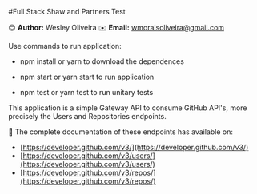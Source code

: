 #Full Stack Shaw and Partners Test 

😊 **Author:** Wesley Oliveira
✉️ **Email:** [wmoraisoliveira@gmail.com](mailto:wmoraisoliveira@gmail.com)

Use commands to run application:

* npm install or yarn to download the dependences

* npm start or yarn start to run application

* npm test or yarn test to run unitary tests

This application is a simple Gateway API to consume GitHub API's, more precisely the Users and Repositories endpoints.

📖 The complete documentation of these endpoints has available on:
 * [https://developer.github.com/v3/](https://developer.github.com/v3/)
 * [https://developer.github.com/v3/users/](https://developer.github.com/v3/users/)
 * [https://developer.github.com/v3/repos/](https://developer.github.com/v3/repos/)
